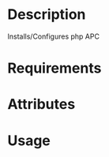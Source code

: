 Description
===========
Installs/Configures php APC

Requirements
============

Attributes
==========

Usage
=====

